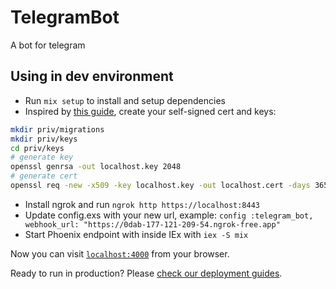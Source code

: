 # TelegramBot

A bot for telegram

## Using in dev environment

  * Run `mix setup` to install and setup dependencies
  * Inspired by [this guide](https://ohanhi.com/phoenix-ssl-localhost), create your self-signed cert and keys:
  ```bash
  mkdir priv/migrations
  mkdir priv/keys
  cd priv/keys
  # generate key
  openssl genrsa -out localhost.key 2048
  # generate cert
  openssl req -new -x509 -key localhost.key -out localhost.cert -days 3650 -subj /CN=localhost
  ```
  * Install ngrok and run `ngrok http https://localhost:8443`
  * Update config.exs with your new url, example: `config :telegram_bot, webhook_url: "https://0dab-177-121-209-54.ngrok-free.app"`
  * Start Phoenix endpoint with inside IEx with `iex -S mix`

Now you can visit [`localhost:4000`](http://localhost:4000) from your browser.

Ready to run in production? Please [check our deployment guides](https://hexdocs.pm/phoenix/deployment.html).
